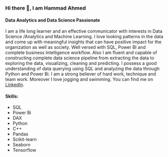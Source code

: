 ### Hi there 👋, I am Hammad Ahmed
#### Data Analytics and Data Science Passionate
I am a life long learner and an effective communicator with interests in Data Science /Analytics and Machine Learning. I love looking patterns in the data and come up with meaningful insights that can have positive impact for the organization as well as society. Well versed with SQL, Power BI and complete business Intelligence workflow. Also I am fluent and capable of constructing complete data science pipeline from extracting the data to exploring the data, visualizing, cleaning and predicting. I possess a good understanding of data querying using SQL and analyzing the data through Python and Power Bi. I am a strong believer of hard work, technique and team work. Moreover I love jogging and swimming.
You can find me on [LinkedIn](https://www.linkedin.com/in/hammadhameed).
#### Skills: 
- SQL
- Power Bi
- DAX 
- Python
- C++
- Pandas
- Scikit-learn
- Seaborn
- Tensorflow

